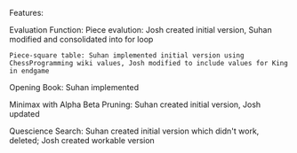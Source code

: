 Features:

Evaluation Function:
    Piece evalution: Josh created initial version, Suhan modified and consolidated into for loop
   
    Piece-square table: Suhan implemented initial version using ChessProgramming wiki values, Josh modified to include values for King in endgame

Opening Book: Suhan implemented

Minimax with Alpha Beta Pruning: Suhan created initial version, Josh updated

Quescience Search: Suhan created initial version which didn't work, deleted; Josh created workable version


    
